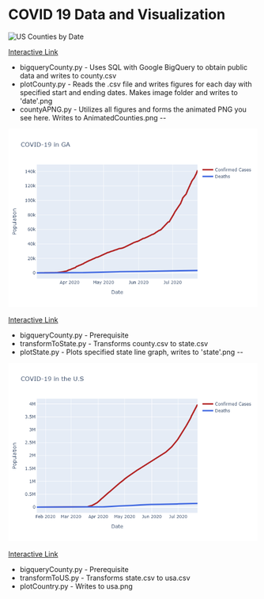 # COVID 19 Data and Visualization  

![US Counties by Date](https://raw.githubusercontent.com/immortalcosmo/c19_visual/master/AnimatedCounties.png)

[Interactive Link](https://htmlpreview.github.io/?https://raw.githubusercontent.com/immortalcosmo/c19_visual/master/counties.html)
+ bigqueryCounty.py - Uses SQL with Google BigQuery to obtain public data and writes to county.csv  
+ plotCounty.py - Reads the .csv file and writes figures for each day with specified start and ending dates. Makes image folder and writes to 'date'.png 
+ countyAPNG.py - Utilizes all figures and forms the animated PNG you see here. Writes to AnimatedCounties.png
--

![State by Date](https://raw.githubusercontent.com/immortalcosmo/c19_visual/master/GA.png)

[Interactive Link](https://htmlpreview.github.io/?https://raw.githubusercontent.com/immortalcosmo/c19_visual/master/GA.html)
+ bigqueryCounty.py - Prerequisite
+ transformToState.py - Transforms county.csv to state.csv
+ plotState.py - Plots specified state line graph, writes to 'state'.png
--

![COVID-19 in the U.S](https://raw.githubusercontent.com/immortalcosmo/c19_visual/master/usa.png)

[Interactive Link](https://htmlpreview.github.io/?https://raw.githubusercontent.com/immortalcosmo/c19_visual/master/usa.html)
+ bigqueryCounty.py - Prerequisite
+ transformToUS.py - Transforms state.csv to usa.csv
+ plotCountry.py - Writes to usa.png

